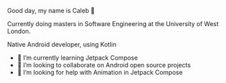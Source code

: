 Good day, my name is Caleb 👋

Currently doing masters in Software Engineering
at the University of West London.

Native Android developer, using Kotlin


- 🌱 I’m currently learning Jetpack Compose
- 👯 I’m looking to collaborate on Android open source projects
- 🤔 I’m looking for help with Animation in Jetpack Compose
